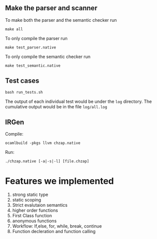 ## Make the parser and scanner
To make both the parser and the semantic checker run
```
make all
```
To only compile the parser run
```
make test_parser.native
```
To only compile the semantic checker run
```
make test_semantic.native
```
## Test cases
```
bash run_tests.sh
```
The output of each individual test would be under the `log` directory. The cumulative output would be in the file `log/all.log`

## IRGen
Compile: 
```
ocamlbuild -pkgs llvm chzap.native
```
Run: 
```
./chzap.native [-a|-s|-l] [file.chzap]
```

# Features we implemented
1. strong static type
2. static scoping
3. Strict evalutaion semantics
4. higher order functions
5. First Class function
6. anonymous functions
7. Workflow: If,else, for, while, break, continue
8. Function decleration and function calling
